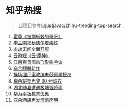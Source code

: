 # 知乎热搜

> 此项目参考自[justjavac/zhihu-trending-top-search](https://github.com/justjavac/zhihu-trending-top-search/blob/main/utils.ts)

<!-- BEGIN -->
  <!-- 最后更新时间:Fri Aug 13 2021 02:21:45 GMT+0000 (Coordinated Universal Time) -->
  1. [霍尊《披荆斩棘的哥哥》](https://www.zhihu.com/search?q=霍尊)
1. [李兰娟揭秘德尔塔毒株](https://www.zhihu.com/search?q=德尔塔)
1. [永劫无间全面开服](https://www.zhihu.com/search?q=永劫无间)
1. [云游戏《云·原神》](https://www.zhihu.com/search?q=原神)
1. [江南百景图岳飞形象争议](https://www.zhihu.com/search?q=江南百景图)
1. [乌合麒麟新作](https://www.zhihu.com/search?q=乌合麒麟)
1. [操场埋尸案改编未获家属授权](https://www.zhihu.com/search?q=操场埋尸案)
1. [梅西将穿巴黎 30 号球衣](https://www.zhihu.com/search?q=梅西)
1. [湖北随县遭遇极端强降雨](https://www.zhihu.com/search?q=湖北暴雨)
1. [华为平板教育优惠](https://www.zhihu.com/search?q=华为平板)
1. [亚朵酒店再发澄清声明](https://www.zhihu.com/search?q=亚朵)
  <!-- END -->